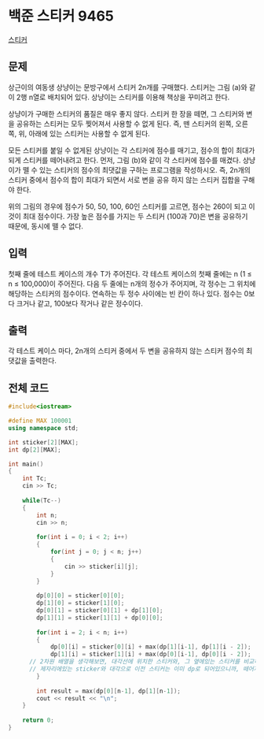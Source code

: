 # 백준 스티커 9465
[스티커](https://www.acmicpc.net/problem/9465)

## 문제

상근이의 여동생 상냥이는 문방구에서 스티커 2n개를 구매했다. 스티커는 그림 (a)와 같이 2행 n열로 배치되어 있다. 상냥이는 스티커를 이용해 책상을 꾸미려고 한다.

상냥이가 구매한 스티커의 품질은 매우 좋지 않다. 스티커 한 장을 떼면, 그 스티커와 변을 공유하는 스티커는 모두 찢어져서 사용할 수 없게 된다. 즉, 뗀 스티커의 왼쪽, 오른쪽, 위, 아래에 있는 스티커는 사용할 수 없게 된다.

모든 스티커를 붙일 수 없게된 상냥이는 각 스티커에 점수를 매기고, 점수의 합이 최대가 되게 스티커를 떼어내려고 한다. 먼저, 그림 (b)와 같이 각 스티커에 점수를 매겼다. 상냥이가 뗄 수 있는 스티커의 점수의 최댓값을 구하는 프로그램을 작성하시오. 즉, 2n개의 스티커 중에서 점수의 합이 최대가 되면서 서로 변을 공유 하지 않는 스티커 집합을 구해야 한다.

위의 그림의 경우에 점수가 50, 50, 100, 60인 스티커를 고르면, 점수는 260이 되고 이 것이 최대 점수이다. 가장 높은 점수를 가지는 두 스티커 (100과 70)은 변을 공유하기 때문에, 동시에 뗄 수 없다.

## 입력

첫째 줄에 테스트 케이스의 개수 T가 주어진다. 각 테스트 케이스의 첫째 줄에는 n (1 ≤ n ≤ 100,000)이 주어진다. 다음 두 줄에는 n개의 정수가 주어지며, 각 정수는 그 위치에 해당하는 스티커의 점수이다. 연속하는 두 정수 사이에는 빈 칸이 하나 있다. 점수는 0보다 크거나 같고, 100보다 작거나 같은 정수이다. 

## 출력

각 테스트 케이스 마다, 2n개의 스티커 중에서 두 변을 공유하지 않는 스티커 점수의 최댓값을 출력한다.

## 전체 코드


```c++
#include<iostream>

#define MAX 100001
using namespace std;

int sticker[2][MAX];
int dp[2][MAX];

int main()
{
	int Tc;
	cin >> Tc;
	
	while(Tc--)
	{
		int n;
		cin >> n;
		
		for(int i = 0; i < 2; i++)
		{
			for(int j = 0; j < n; j++)
			{
				cin >> sticker[i][j];
			}
		}
		
		dp[0][0] = sticker[0][0];
		dp[1][0] = sticker[1][0];
		dp[0][1] = sticker[0][1] + dp[1][0];
		dp[1][1] = sticker[1][1] + dp[0][0];
		
		for(int i = 2; i < n; i++)
		{
			dp[0][i] = sticker[0][i] + max(dp[1][i-1], dp[1][i - 2]);
			dp[1][i] = sticker[1][i] + max(dp[0][i-1], dp[0][i - 2]); 
      // 2차원 배열을 생각해보면, 대각선에 위치한 스티커와, 그 옆에있는 스티커를 비교하면 된다.
      // 제자리에있는 sticker와 대각으로 이전 스티커는 이미 dp로 되어있으니까, 떼어지나 안떼어지나의 차이로 보면 된다.
		}
		
		int result = max(dp[0][n-1], dp[1][n-1]);
		cout << result << "\n";
	}
	
	return 0;
}
```
